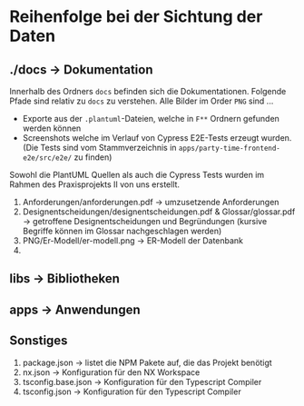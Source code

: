 # Reihenfolge bei der Sichtung der Daten

## ./docs -> Dokumentation

Innerhalb des Ordners `docs` befinden sich die Dokumentationen. Folgende Pfade sind relativ zu `docs` zu verstehen.
Alle Bilder im Order `PNG` sind ...

- Exporte aus der `.plantuml`-Dateien, welche in `F**` Ordnern gefunden werden können
- Screenshots welche im Verlauf von Cypress E2E-Tests erzeugt wurden. (Die Tests sind vom Stammverzeichnis in `apps/party-time-frontend-e2e/src/e2e/` zu finden)

Sowohl die PlantUML Quellen als auch die Cypress Tests wurden im Rahmen des Praxisprojekts II von uns erstellt.

1. Anforderungen/anforderungen.pdf -> umzusetzende Anforderungen
1. Designentscheidungen/designentscheidungen.pdf & Glossar/glossar.pdf -> getroffene Designentscheidungen und Begründungen (kursive Begriffe können im Glossar nachgeschlagen werden)
1. PNG/Er-Modell/er-modell.png -> ER-Modell der Datenbank
1.

## libs -> Bibliotheken

## apps -> Anwendungen

## Sonstiges

1. package.json -> listet die NPM Pakete auf, die das Projekt benötigt
1. nx.json -> Konfiguration für den NX Workspace
1. tsconfig.base.json -> Konfiguration für den Typescript Compiler
1. tsconfig.json -> Konfiguration für den Typescript Compiler
